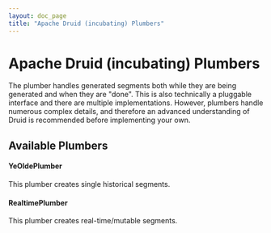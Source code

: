 ```yaml
---
layout: doc_page
title: "Apache Druid (incubating) Plumbers"
---
```


<!--
  ~ Licensed to the Apache Software Foundation (ASF) under one
  ~ or more contributor license agreements.  See the NOTICE file
  ~ distributed with this work for additional information
  ~ regarding copyright ownership.  The ASF licenses this file
  ~ to you under the Apache License, Version 2.0 (the
  ~ "License"); you may not use this file except in compliance
  ~ with the License.  You may obtain a copy of the License at
  ~
  ~   http://www.apache.org/licenses/LICENSE-2.0
  ~
  ~ Unless required by applicable law or agreed to in writing,
  ~ software distributed under the License is distributed on an
  ~ "AS IS" BASIS, WITHOUT WARRANTIES OR CONDITIONS OF ANY
  ~ KIND, either express or implied.  See the License for the
  ~ specific language governing permissions and limitations
  ~ under the License.
  -->

# Apache Druid (incubating) Plumbers

The plumber handles generated segments both while they are being generated and when they are "done". This is also technically a pluggable interface and there are multiple implementations. However, plumbers handle numerous complex details, and therefore an advanced understanding of Druid is recommended before implementing your own.

Available Plumbers
------------------

#### YeOldePlumber

This plumber creates single historical segments.

#### RealtimePlumber

This plumber creates real-time/mutable segments.
